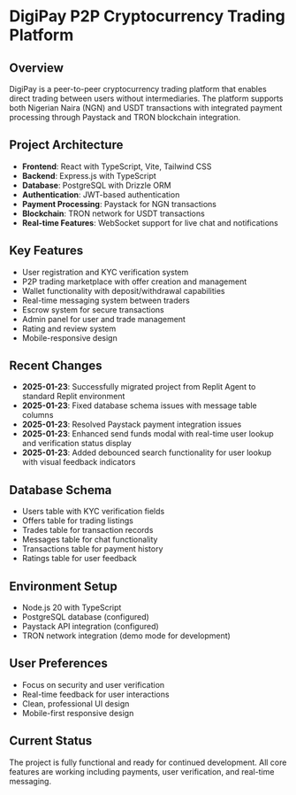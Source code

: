 # DigiPay P2P Cryptocurrency Trading Platform

## Overview
DigiPay is a peer-to-peer cryptocurrency trading platform that enables direct trading between users without intermediaries. The platform supports both Nigerian Naira (NGN) and USDT transactions with integrated payment processing through Paystack and TRON blockchain integration.

## Project Architecture
- **Frontend**: React with TypeScript, Vite, Tailwind CSS
- **Backend**: Express.js with TypeScript 
- **Database**: PostgreSQL with Drizzle ORM
- **Authentication**: JWT-based authentication
- **Payment Processing**: Paystack for NGN transactions
- **Blockchain**: TRON network for USDT transactions
- **Real-time Features**: WebSocket support for live chat and notifications

## Key Features
- User registration and KYC verification system
- P2P trading marketplace with offer creation and management
- Wallet functionality with deposit/withdrawal capabilities
- Real-time messaging system between traders
- Escrow system for secure transactions
- Admin panel for user and trade management
- Rating and review system
- Mobile-responsive design

## Recent Changes
- **2025-01-23**: Successfully migrated project from Replit Agent to standard Replit environment
- **2025-01-23**: Fixed database schema issues with message table columns
- **2025-01-23**: Resolved Paystack payment integration issues
- **2025-01-23**: Enhanced send funds modal with real-time user lookup and verification status display
- **2025-01-23**: Added debounced search functionality for user lookup with visual feedback indicators

## Database Schema
- Users table with KYC verification fields
- Offers table for trading listings
- Trades table for transaction records
- Messages table for chat functionality
- Transactions table for payment history
- Ratings table for user feedback

## Environment Setup
- Node.js 20 with TypeScript
- PostgreSQL database (configured)
- Paystack API integration (configured)
- TRON network integration (demo mode for development)

## User Preferences
- Focus on security and user verification
- Real-time feedback for user interactions
- Clean, professional UI design
- Mobile-first responsive design

## Current Status
The project is fully functional and ready for continued development. All core features are working including payments, user verification, and real-time messaging.